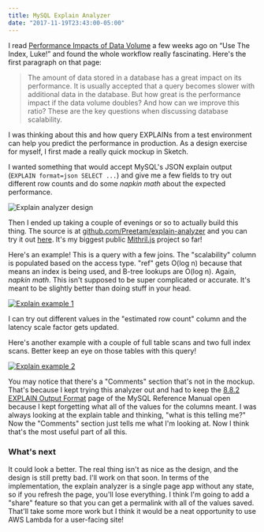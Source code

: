 ```yaml
---
title: MySQL Explain Analyzer
date: "2017-11-19T23:43:00-05:00"
---
```


I read [Performance Impacts of Data Volume](https://use-the-index-luke.com/sql/testing-scalability/data-volume) a few weeks
ago on “Use The Index, Luke!” and found the whole workflow really fascinating. Here's the
first paragraph on that page:

> The amount of data stored in a database has a great impact on its performance. It is usually accepted that a query becomes slower with additional data in the database. But how great is the performance impact if the data volume doubles? And how can we improve this ratio? These are the key questions when discussing database scalability.

I was thinking about this and how query EXPLAINs from a test environment can help you
predict the performance in production. As a design exercise for myself, I first made a
really quick mockup in Sketch.

I wanted something that would accept MySQL's JSON explain output  
(`EXPLAIN format=json SELECT ...`) and give me a few fields
to try out different row counts and do some *napkin math* about the expected performance.

![Explain analyzer design](/img/2017/11/explain-design.png)

Then I ended up taking a couple of evenings or so to actually build this thing.
The source is at [github.com/Preetam/explain-analyzer](https://github.com/Preetam/explain-analyzer)
and you can try it out [here](https://preetam.github.io/explain-analyzer/). It's my biggest
public [Mithril.js](https://mithril.js.org/) project so far!

Here's an example! This is a query with a few joins. The "scalability" column is populated
based on the access type. "ref" gets O(log n) because that means an index is being used, and
B-tree lookups are O(log n). Again, *napkin math*. This isn't supposed to be super complicated
or accurate. It's meant to be slightly better than doing stuff in your head.

[![Explain example 1](/img/2017/11/explain-1.png)](/img/2017/11/explain-1.png)

I can try out different values in the "estimated row count" column and the latency scale factor
gets updated.

Here's another example with a couple of full table scans and two full index scans. Better
keep an eye on those tables with this query!

[![Explain example 2](/img/2017/11/explain-2.png)](/img/2017/11/explain-2.png)

You may notice that there's a "Comments" section that's not in the mockup. That's because I kept
trying this analyzer out and had to keep the [8.8.2 EXPLAIN Output Format](https://dev.mysql.com/doc/refman/5.7/en/explain-output.html) page of the MySQL Reference
Manual open because I kept forgetting what all of the values for the columns meant.
I was always looking at the explain table and thinking, "what is this telling me?" Now the
"Comments" section just tells me what I'm looking at. Now I think that's the most useful part
of all this.

### What's next

It could look a better. The real thing isn't as nice as the design, and the design is still
pretty bad. I'll work on that soon. In terms of the implementation, the explain analyzer is
a single page app without any state, so if you refresh the page, you'll lose everything. I
think I'm going to add a "share" feature so that you can get a permalink with all of the
values saved. That'll take some more work but I think it would be a neat opportunity to
use AWS Lambda for a user-facing site!
